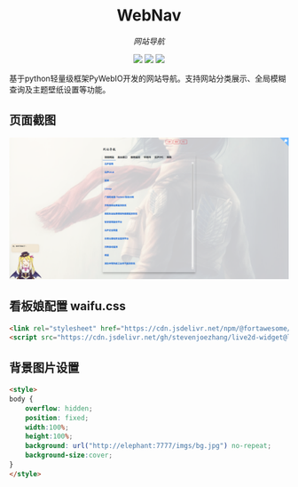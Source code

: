 <div align="center">

# WebNav

*网站导航*

[![](https://img.shields.io/badge/webui-webnav-9cf.svg)](http://192.168.18.13:7777/) [![](https://img.shields.io/badge/document-pywebio-blue.svg)](https://pywebio.readthedocs.io/) [![](https://img.shields.io/badge/license-WLF-brightgreen.svg)](https://gitlab.cloudansys.cn:8443/dep-deve-server/pms/web-nav/-/blob/master/LICENSE)

</div>

基于python轻量级框架PyWebIO开发的网站导航。支持网站分类展示、全局模糊查询及主题壁纸设置等功能。

## 页面截图

![](./resources/imgs/webnav.png)


## 看板娘配置 waifu.css
```html
<link rel="stylesheet" href="https://cdn.jsdelivr.net/npm/@fortawesome/fontawesome-free@6/css/all.min.css">
<script src="https://cdn.jsdelivr.net/gh/stevenjoezhang/live2d-widget@latest/autoload.js"></script>
```
 
## 背景图片设置
```html
<style>
body {
    overflow: hidden;
    position: fixed;
    width:100%;
    height:100%;
    background: url("http://elephant:7777/imgs/bg.jpg") no-repeat;
    background-size:cover;
}
</style>
```